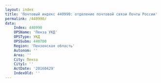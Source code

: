 ```yaml
---
layout: index
title: 'Почтовый индекс 440990: отделение почтовой связи Почты России'
permalink: /440990/
data:
    Index: 440990
    OPSName: 'Пенза УКД'
    OPSType: УКД
    OPSSubm: 440700
    Region: 'Пензенская область'
    Autonom: ''
    Area: ''
    City: Пенза
    City1: ''
    ActDate: '20160429'
    IndexOld: ''
---
```

